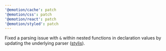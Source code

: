 ```yaml
---
'@emotion/cache': patch
'@emotion/css': patch
'@emotion/react': patch
'@emotion/styled': patch
---
```


Fixed a parsing issue with `&` within nested functions in declaration values by updating the underlying parser ([stylis](https://github.com/thysultan/stylis)).

